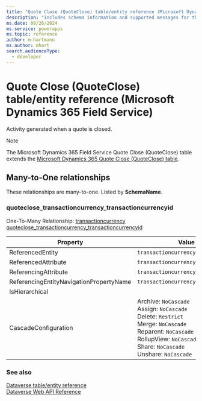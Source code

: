 ```yaml
---
title: "Quote Close (QuoteClose) table/entity reference (Microsoft Dynamics 365 Field Service)"
description: "Includes schema information and supported messages for the Quote Close (QuoteClose) table/entity with Microsoft Dynamics 365 Field Service."
ms.date: 08/26/2024
ms.service: powerapps
ms.topic: reference
author: m-hartmann
ms.author: mhart
search.audienceType: 
  - developer
---
```


# Quote Close (QuoteClose) table/entity reference (Microsoft Dynamics 365 Field Service)

Activity generated when a quote is closed.

> [!NOTE]
> The Microsoft Dynamics 365 Field Service Quote Close (QuoteClose) table extends the [Microsoft Dynamics 365 Quote Close (QuoteClose) table](/dynamics365/developer/entities/quoteclose).




## Many-to-One relationships

These relationships are many-to-one. Listed by **SchemaName**.

### <a name="BKMK_quoteclose_transactioncurrency_transactioncurrencyid"></a> quoteclose_transactioncurrency_transactioncurrencyid

One-To-Many Relationship: [transactioncurrency quoteclose_transactioncurrency_transactioncurrencyid](transactioncurrency.md#BKMK_quoteclose_transactioncurrency_transactioncurrencyid)

|Property|Value|
|---|---|
|ReferencedEntity|`transactioncurrency`|
|ReferencedAttribute|`transactioncurrencyid`|
|ReferencingAttribute|`transactioncurrencyid`|
|ReferencingEntityNavigationPropertyName|`transactioncurrencyid_quoteclose`|
|IsHierarchical||
|CascadeConfiguration|Archive: `NoCascade`<br />Assign: `NoCascade`<br />Delete: `Restrict`<br />Merge: `NoCascade`<br />Reparent: `NoCascade`<br />RollupView: `NoCascade`<br />Share: `NoCascade`<br />Unshare: `NoCascade`|



### See also

[Dataverse table/entity reference](../about-entity-reference.md)  
[Dataverse Web API Reference](/power-apps/developer/data-platform/webapi/reference/about)   

